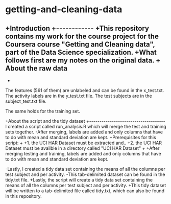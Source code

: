 getting-and-cleaning-data
=========================
+Introduction
+------------
+This repository contains my work for the course project for the Coursera course "Getting and Cleaning data", part of the Data Science specialization.
+What follows first are my notes on the original data.
+
 About the raw data
 ------------------
+
 The features (561 of them) are unlabeled and can be found in the x_test.txt. 
 The activity labels are in the y_test.txt file.
 The test subjects are in the subject_test.txt file.
 
 The same holds for the training set.
 
+About the script and the tidy dataset
+-------------------------------------
 I created a script called run_analysis.R which will merge the test and training sets together.
-After merging, labels are added and only columns that have to do with mean and standard deviation are kept.
+Prerequisites for this script:
+
+1. the UCI HAR Dataset must be extracted and..
+2. the UCI HAR Dataset must be availble in a directory called "UCI HAR Dataset"
+
+After merging testing and training, labels are added and only columns that have to do with mean and standard deviation are kept.
 
-Lastly, I created a tidy data set containing the means of all the columns per test subject and per activity.
-This tab-delimited dataset can be found in the tidy.txt file.
+Lastly, the script will create a tidy data set containing the means of all the columns per test subject and per activity.
+This tidy dataset will be written to a tab-delimited file called tidy.txt, which can also be found in this repository.
 
